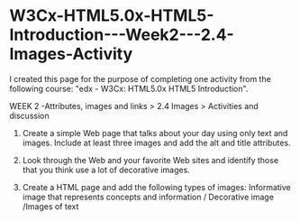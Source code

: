 # W3Cx-HTML5.0x-HTML5-Introduction---Week2---2.4-Images-Activity

I created this page for the purpose of completing one activity from the following course: "edx - W3Cx: HTML5.0x HTML5 Introduction".

WEEK 2 -Attributes, images and links > 2.4 Images > Activities and discussion

1. Create a simple Web page that talks about your day using only text and images. 
Include at least three images and add the alt and title attributes.

2. Look through the Web and your favorite Web sites and identify those that you think use a lot of decorative images.

3. Create a HTML page and add the following types of images: Informative image that represents concepts and information / Decorative image /Images of text
